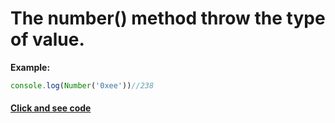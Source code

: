 # The number() method throw the type of value.
**Example:**
```js
console.log(Number('0xee'))//238
```
#### [Click and see code](/2.coersion/3.tonumber/app.js)